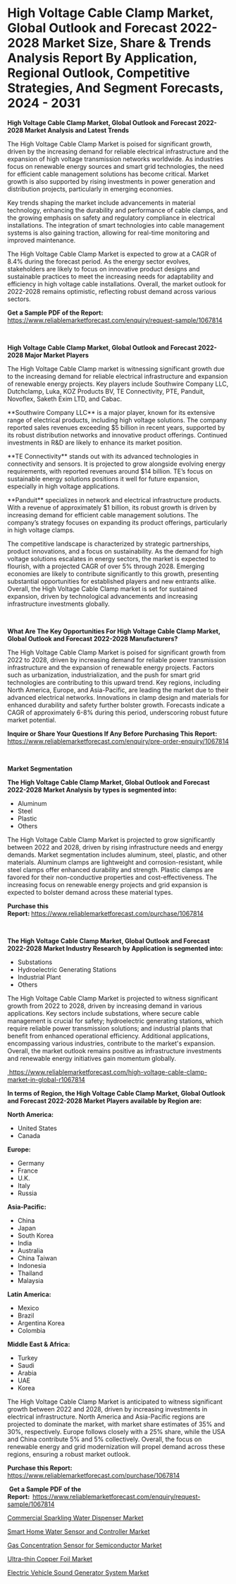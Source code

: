 <p><h1>High Voltage Cable Clamp Market, Global Outlook and Forecast 2022-2028 Market Size, Share & Trends Analysis Report By Application, Regional Outlook, Competitive Strategies, And Segment Forecasts, 2024 - 2031</h1></p><p><strong>High Voltage Cable Clamp Market, Global Outlook and Forecast 2022-2028 Market Analysis and Latest Trends</strong></p>
<p><p>The High Voltage Cable Clamp Market is poised for significant growth, driven by the increasing demand for reliable electrical infrastructure and the expansion of high voltage transmission networks worldwide. As industries focus on renewable energy sources and smart grid technologies, the need for efficient cable management solutions has become critical. Market growth is also supported by rising investments in power generation and distribution projects, particularly in emerging economies.</p><p>Key trends shaping the market include advancements in material technology, enhancing the durability and performance of cable clamps, and the growing emphasis on safety and regulatory compliance in electrical installations. The integration of smart technologies into cable management systems is also gaining traction, allowing for real-time monitoring and improved maintenance.</p><p>The High Voltage Cable Clamp Market is expected to grow at a CAGR of 8.4% during the forecast period. As the energy sector evolves, stakeholders are likely to focus on innovative product designs and sustainable practices to meet the increasing needs for adaptability and efficiency in high voltage cable installations. Overall, the market outlook for 2022-2028 remains optimistic, reflecting robust demand across various sectors.</p></p>
<p><strong>Get a Sample PDF of the Report:&nbsp;</strong> <a href="https://www.reliablemarketforecast.com/enquiry/request-sample/1067814?utm_campaign=1117&utm_medium=2&utm_source=Github&utm_content=ia&utm_term=04122024&utm_id=high-voltage-cable-clamp-market-global-outlook-and-forecast-2022-2028">https://www.reliablemarketforecast.com/enquiry/request-sample/1067814</a></p>
<p>&nbsp;</p>
<p><strong>High Voltage Cable Clamp Market, Global Outlook and Forecast 2022-2028 Major Market Players</strong></p>
<p><p>The High Voltage Cable Clamp market is witnessing significant growth due to the increasing demand for reliable electrical infrastructure and expansion of renewable energy projects. Key players include Southwire Company LLC, Dutchclamp, Luka, KOZ Products BV, TE Connectivity, PTE, Panduit, Novoflex, Saketh Exim LTD, and Cabac.</p><p>**Southwire Company LLC** is a major player, known for its extensive range of electrical products, including high voltage solutions. The company reported sales revenues exceeding $5 billion in recent years, supported by its robust distribution networks and innovative product offerings. Continued investments in R&D are likely to enhance its market position.</p><p>**TE Connectivity** stands out with its advanced technologies in connectivity and sensors. It is projected to grow alongside evolving energy requirements, with reported revenues around $14 billion. TE’s focus on sustainable energy solutions positions it well for future expansion, especially in high voltage applications.</p><p>**Panduit** specializes in network and electrical infrastructure products. With a revenue of approximately $1 billion, its robust growth is driven by increasing demand for efficient cable management solutions. The company’s strategy focuses on expanding its product offerings, particularly in high voltage clamps.</p><p>The competitive landscape is characterized by strategic partnerships, product innovations, and a focus on sustainability. As the demand for high voltage solutions escalates in energy sectors, the market is expected to flourish, with a projected CAGR of over 5% through 2028. Emerging economies are likely to contribute significantly to this growth, presenting substantial opportunities for established players and new entrants alike. Overall, the High Voltage Cable Clamp market is set for sustained expansion, driven by technological advancements and increasing infrastructure investments globally.</p></p>
<p>&nbsp;</p>
<p><strong>What Are The Key Opportunities For High Voltage Cable Clamp Market, Global Outlook and Forecast 2022-2028 Manufacturers?</strong></p>
<p><p>The High Voltage Cable Clamp Market is poised for significant growth from 2022 to 2028, driven by increasing demand for reliable power transmission infrastructure and the expansion of renewable energy projects. Factors such as urbanization, industrialization, and the push for smart grid technologies are contributing to this upward trend. Key regions, including North America, Europe, and Asia-Pacific, are leading the market due to their advanced electrical networks. Innovations in clamp design and materials for enhanced durability and safety further bolster growth. Forecasts indicate a CAGR of approximately 6-8% during this period, underscoring robust future market potential.</p></p>
<p><strong>Inquire or Share Your Questions If Any Before Purchasing This Report:</strong> <a href="https://www.reliablemarketforecast.com/enquiry/pre-order-enquiry/1067814?utm_campaign=1117&utm_medium=2&utm_source=Github&utm_content=ia&utm_term=04122024&utm_id=high-voltage-cable-clamp-market-global-outlook-and-forecast-2022-2028">https://www.reliablemarketforecast.com/enquiry/pre-order-enquiry/1067814</a></p>
<p>&nbsp;</p>
<p><strong>Market Segmentation</strong></p>
<p><strong>The High Voltage Cable Clamp Market, Global Outlook and Forecast 2022-2028 Market Analysis by types is segmented into:</strong></p>
<p><ul><li>Aluminum</li><li>Steel</li><li>Plastic</li><li>Others</li></ul></p>
<p><p>The High Voltage Cable Clamp Market is projected to grow significantly between 2022 and 2028, driven by rising infrastructure needs and energy demands. Market segmentation includes aluminum, steel, plastic, and other materials. Aluminum clamps are lightweight and corrosion-resistant, while steel clamps offer enhanced durability and strength. Plastic clamps are favored for their non-conductive properties and cost-effectiveness. The increasing focus on renewable energy projects and grid expansion is expected to bolster demand across these material types.</p></p>
<p><strong>Purchase this Report:&nbsp;</strong><a href="https://www.reliablemarketforecast.com/purchase/1067814?utm_campaign=1117&utm_medium=2&utm_source=Github&utm_content=ia&utm_term=04122024&utm_id=high-voltage-cable-clamp-market-global-outlook-and-forecast-2022-2028">https://www.reliablemarketforecast.com/purchase/1067814</a></p>
<p>&nbsp;</p>
<p><strong>The High Voltage Cable Clamp Market, Global Outlook and Forecast 2022-2028 Market Industry Research by Application is segmented into:</strong></p>
<p><ul><li>Substations</li><li>Hydroelectric Generating Stations</li><li>Industrial Plant</li><li>Others</li></ul></p>
<p><p>The High Voltage Cable Clamp Market is projected to witness significant growth from 2022 to 2028, driven by increasing demand in various applications. Key sectors include substations, where secure cable management is crucial for safety; hydroelectric generating stations, which require reliable power transmission solutions; and industrial plants that benefit from enhanced operational efficiency. Additional applications, encompassing various industries, contribute to the market's expansion. Overall, the market outlook remains positive as infrastructure investments and renewable energy initiatives gain momentum globally.</p></p>
<p><a href="https://www.reliablemarketforecast.com/high-voltage-cable-clamp-market-in-global-r1067814?utm_campaign=1117&utm_medium=2&utm_source=Github&utm_content=ia&utm_term=04122024&utm_id=high-voltage-cable-clamp-market-global-outlook-and-forecast-2022-2028">&nbsp;https://www.reliablemarketforecast.com/high-voltage-cable-clamp-market-in-global-r1067814</a></p>
<p><strong>In terms of Region, the High Voltage Cable Clamp Market, Global Outlook and Forecast 2022-2028 Market Players available by Region are:</strong></p>
<p>
    <p> <strong> North America: </strong>
        <ul>
            <li>United States</li>
            <li>Canada</li>
        </ul>
        </p> 
    <p> <strong> Europe: </strong>
        <ul>
            <li>Germany</li>
            <li>France</li>
            <li>U.K.</li>
            <li>Italy</li>
            <li>Russia</li>
        </ul>
        </p> 
    <p> <strong> Asia-Pacific: </strong>
        <ul>
            <li>China</li>
            <li>Japan</li>
            <li>South Korea</li>
            <li>India</li>
            <li>Australia</li>
            <li>China Taiwan</li>
            <li>Indonesia</li>
            <li>Thailand</li>
            <li>Malaysia</li>
        </ul>
        </p> 
    <p> <strong> Latin America: </strong>
        <ul>
            <li>Mexico</li>
            <li>Brazil</li>
            <li>Argentina Korea</li>
            <li>Colombia</li>
        </ul>
        </p> 
    <p> <strong> Middle East & Africa: </strong>
        <ul>
            <li>Turkey</li>
            <li>Saudi</li>
            <li>Arabia</li>
            <li>UAE</li>
            <li>Korea</li>
        </ul>
    </p>
    </p>
<p><p>The High Voltage Cable Clamp Market is anticipated to witness significant growth between 2022 and 2028, driven by increasing investments in electrical infrastructure. North America and Asia-Pacific regions are projected to dominate the market, with market share estimates of 35% and 30%, respectively. Europe follows closely with a 25% share, while the USA and China contribute 5% and 5% collectively. Overall, the focus on renewable energy and grid modernization will propel demand across these regions, ensuring a robust market outlook.</p></p>
<p><strong>Purchase this Report: </strong><a href="https://www.reliablemarketforecast.com/purchase/1067814?utm_campaign=1117&utm_medium=2&utm_source=Github&utm_content=ia&utm_term=04122024&utm_id=high-voltage-cable-clamp-market-global-outlook-and-forecast-2022-2028">https://www.reliablemarketforecast.com/purchase/1067814</a></p>
<p>&nbsp;<strong>Get a Sample PDF of the Report:&nbsp;&nbsp;</strong><a href="https://www.reliablemarketforecast.com/enquiry/request-sample/1067814?utm_campaign=1117&utm_medium=2&utm_source=Github&utm_content=ia&utm_term=04122024&utm_id=high-voltage-cable-clamp-market-global-outlook-and-forecast-2022-2028">https://www.reliablemarketforecast.com/enquiry/request-sample/1067814</a></p>
<p><strong></strong></p>
<p><p><a href="https://www.linkedin.com/pulse/extensive-analysis-commercial-sparkling-water-dispenser-market-iuzbe?utm_campaign=1117&utm_medium=2&utm_source=Github&utm_content=ia&utm_term=04122024&utm_id=high-voltage-cable-clamp-market-global-outlook-and-forecast-2022-2028">Commercial Sparkling Water Dispenser Market</a></p><p><a href="https://www.linkedin.com/pulse/comprehensive-analysis-smart-home-water-sensor-controller-market-8jdve?utm_campaign=1117&utm_medium=2&utm_source=Github&utm_content=ia&utm_term=04122024&utm_id=high-voltage-cable-clamp-market-global-outlook-and-forecast-2022-2028">Smart Home Water Sensor and Controller Market</a></p><p><a href="https://issuu.com/reportprime-2/docs/gas-concentration-sensor-for-semiconductor-market-?utm_campaign=1117&utm_medium=2&utm_source=Github&utm_content=ia&utm_term=04122024&utm_id=high-voltage-cable-clamp-market-global-outlook-and-forecast-2022-2028">Gas Concentration Sensor for Semiconductor Market</a></p><p><a href="https://issuu.com/reportprime-2/docs/ultra-thin-copper-foil-market-size-2030.pptx?utm_campaign=1117&utm_medium=2&utm_source=Github&utm_content=ia&utm_term=04122024&utm_id=high-voltage-cable-clamp-market-global-outlook-and-forecast-2022-2028">Ultra-thin Copper Foil Market</a></p><p><a href="https://www.linkedin.com/pulse/electric-vehicle-sound-generator-system-market-revenue-demand-hab4f?utm_campaign=1117&utm_medium=2&utm_source=Github&utm_content=ia&utm_term=04122024&utm_id=high-voltage-cable-clamp-market-global-outlook-and-forecast-2022-2028">Electric Vehicle Sound Generator System Market</a></p></p>